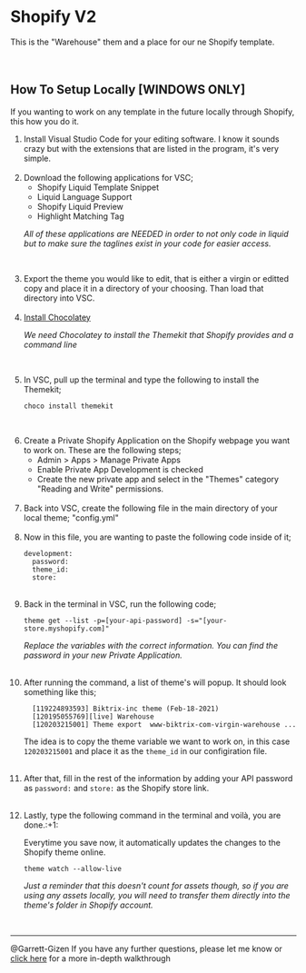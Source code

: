 # Shopify V2
This is the "Warehouse" them and a place for our ne Shopify template.
<br><br><br>
## How To Setup Locally [WINDOWS ONLY]

If you wanting to work on any template in the future locally through Shopify, this how you do it.

<ol>
<li>Install Visual Studio Code for your editing software. I know it sounds crazy but with the extensions that are listed in the program, it's very simple.</li>
<br>

<li>Download the following applications for VSC;
<ul>
<li>Shopify Liquid Template Snippet</li>
<li>Liquid Language Support</li>
<li>Shopify Liquid Preview</li>
<li>Highlight Matching Tag</li>
</ul>

<i>All of these applications are NEEDED in order to not only code in liquid but to make sure the taglines exist in your code for easier access.</i></li>
<br>

<li>Export the theme you would like to edit, that is either a virgin or editted copy and place it in a directory of your choosing. Than load that directory into VSC.</li>
<br>

<li><a href="https://chocolatey.org/install">Install Chocolatey</a>
  
<i>We need Chocolatey to install the Themekit that Shopify provides and a command line</i></li>
<br>

<li>In VSC, pull up the terminal and type the following to install the Themekit;
  
`choco install themekit`</li>
<br>

<li>Create a Private Shopify Application on the Shopify webpage you want to work on. These are the following steps;
<ul>
<li>Admin > Apps > Manage Private Apps</li>
<li>Enable Private App Development is checked</li>
<li>Create the new private app and select in the "Themes" category "Reading and Write" permissions.</li>
</ul>
</li>
<br>

<li>Back into VSC, create the following file in the main directory of your local theme;
"config.yml"</li>
<br>

<li>Now in this file, you are wanting to paste the following code inside of it;

```
development:
  password: 
  theme_id:
  store:
  ```
  </li><br>

<li>Back in the terminal in VSC, run the following code;
  
`theme get --list -p=[your-api-password] -s="[your-store.myshopify.com]"`

<i>Replace the variables with the correct information. You can find the password in your new Private Application.</i>
<br><br>

<li>After running the command, a list of theme's will popup. It should look something like this;</li>

```
  [119224893593] Biktrix-inc theme (Feb-18-2021)
  [120195055769][live] Warehouse
  [120203215001] Theme export  www-biktrix-com-virgin-warehouse ...
 ```
  
  The idea is to copy the theme variable we want to work on, in this case `120203215001` and place it as the `theme_id` in our configiration file.
  <br>  <br>
  
  <li>
  
  After that, fill in the rest of the information by adding your API password as `password:` and `store:` as the Shopify store link.
</li>
  <br>
  
  <li>Lastly, type the following command in the terminal and voilà, you are done.:+1: 
  
  Everytime you save now, it automatically updates the changes to the Shopify theme online.
  
 `theme watch --allow-live`
  
  <i>Just a reminder that this doesn't count for assets though, so if you are using any assets locally, you will need to transfer them directly into the theme's folder in Shopify account.</i>
</ol>

<br><hr>

@Garrett-Gizen If you have any further questions, please let me know or <a href="https://joepichardo.com/blogs/shopify-liquid-for-beginners/local-shopify-theme-development-with-theme-kit">click here</a> for a more in-depth walkthrough
